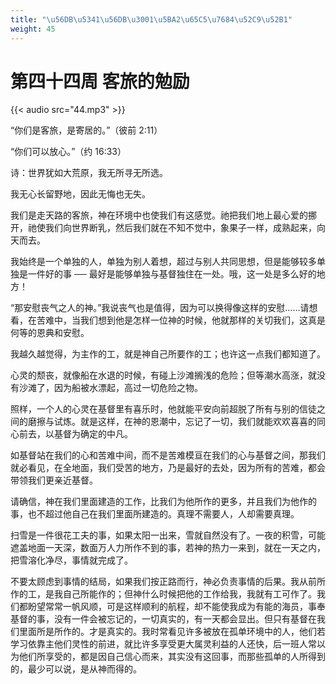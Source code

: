```yaml
---
title: "\u56DB\u5341\u56DB\u3001\u5BA2\u65C5\u7684\u52C9\u52B1"
weight: 45
---
```


# 第四十四周 客旅的勉励

{{< audio src="44.mp3" >}}


“你们是客旅，是寄居的。”（彼前 2:11）

“你们可以放心。”（约 16:33）

诗：世界犹如大荒原，我无所寻无所选。

我无心长留野地，因此无悔也无失。

我们是走天路的客旅，神在环境中也使我们有这感觉。祂把我们地上最心爱的挪开，祂使我们向世界断乳，然后我们就在不知不觉中，象果子一样，成熟起来，向天而去。

我始终是一个单独的人，单独为别人着想，超过与别人共同思想，但是能够较多单独是一件好的事 ── 最好是能够单独与基督独住在一处。哦，这一处是多么好的地方！

“那安慰丧气之人的神。”我说丧气也是值得，因为可以换得像这样的安慰……请想看，在苦难中，当我们想到他是怎样一位神的时候，他就那样的关切我们，这真是何等的恩典和安慰。

我越久越觉得，为主作的工，就是神自己所要作的工；也许这一点我们都知道了。

心灵的颓丧，就像船在水退的时候，有碰上沙滩搁浅的危险；但等潮水高涨，就没有沙滩了，因为船被水漂起，高过一切危险之物。

照样，一个人的心灵在基督里有喜乐时，他就能平安向前超脱了所有与别的信徒之间的磨擦与试炼。就是这样，在神的恩潮中，忘记了一切，我们就能欢欢喜喜的同心前去，以基督为确定的中凡。

如基督站在我们的心和苦难中间，而不是苦难模亘在我们的心与基督之间，那我们就必看见，在全地面，我们受苦的地方，乃是最好的去处，因为所有的苦难，都会带领我们更亲近基督。

请确信，神在我们里面建造的工作，比我们为他所作的更多，并且我们为他作的事，也不超过他自己在我们里面所建造的。真理不需要人，人却需要真理。

扫雪是一件很花工夫的事，如果太阳一出来，雪就自然没有了。一夜的积雪，可能遮盖地面一天深，数面万人力所作不到的事，若神的热力一来到，就在一天之内，把雪溶化净尽，事情就完成了。

不要太顾虑到事情的结局，如果我们按正路而行，神必负责事情的后果。我从前所作的工，是我自己所能作的；但神什么时候把他的工作给我，我就有工可作了。我们都盼望常常一帆风顺，可是这样顺利的航程，却不能使我成为有能的海员，事奉基督的事，没有一件会被忘记的，一切真实的，有一天都会显出。但只有基督在我们里面所是所作的。才是真实的。我时常看见许多被放在孤单环境中的人，他们若学习依靠主他们灵性的前进，就比许多享受更大属灵利益的人还快，后一班人常以为他们所享受的，都是因自己信心而来，其实没有这回事，而那些孤单的人所得到的，最少可以说，是从神而得的。